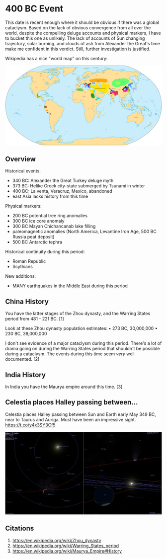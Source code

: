 # 400 BC Event

This date is recent enough where it should be obvious if there was a global cataclysm. Based on the lack of obvious convergence from all over the world, despite the compelling deluge accounts and physical markers, I have to bucket this one as unlikely. The lack of accounts of Sun changing trajectory, solar burning, and clouds of ash from Alexander the Great's time make me confident in this verdict. Still, further investigation is justified.

Wikipedia has a nice "world map" on this century:

![](img/World_in_400_BCE.png)

## Overview

Historical events:
- 340 BC: Alexander the Great Turkey deluge myth
- 373 BC: Helike Greek city-state submerged by Tsunami in winter
- 400 BC: La venta, Veracruz, Mexico, abandoned
- east Asia lacks history from this time

Physical markers:
- 200 BC potential tree ring anomalies
- 300 BC ice core anomaly
- 300 BC Mayan Chichancanab lake filling
- paleomagnetic anomalies (North America, Levantine Iron Age, 500 BC Russia peat deposit)
- 500 BC Antarctic tephra

Historical continuity during this period:
- Roman Republic
- Scythians

New additions:
- MANY earthquakes in the Middle East during this period

## China History

You have the latter stages of the Zhou dynasty, and the Warring States period from 481 - 221 BC. [1]

Look at these Zhou dynasty population estimates:
• 273 BC, 30,000,000
• 230 BC, 38,000,000

I don't see evidence of a major cataclysm during this period. There's a lot of drama going on during the Warring States period that shouldn't be possible during a cataclysm. The events during this time seem *very* well documented. [2]

## India History

In India you have the Maurya empire around this time. [3]

## Celestia places Halley passing between...

Celestia places Halley passing between Sun and Earth early May 349 BC, near to Taurus and Auriga. Must have been an impressive sight. https://t.co/y4x3SY3Cf5

![](img/1803420950756503914-GQcJsSTWkAAdJM2.jpg)

## Citations

1. https://en.wikipedia.org/wiki/Zhou_dynasty
2. https://en.wikipedia.org/wiki/Warring_States_period
3. https://en.wikipedia.org/wiki/Maurya_Empire#History